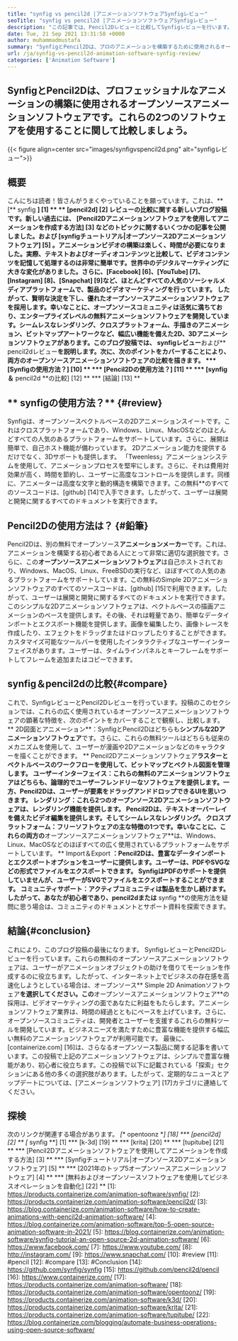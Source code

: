 ```yaml
---
title: "synfig vs pencil2d |アニメーションソフトウェアSynfigレビュー" 
seoTitle: "synfig vs pencil2d |アニメーションソフトウェアSynfigレビュー" 
description: "この記事では、Pencil2Dレビューと比較してSynfigレビューを行います。どちらも主要なオープンソースアニメーションソフトウェアです。" 
date: Tue, 21 Sep 2021 13:31:58 +0000
author: muhammadmustafa
summary: "SynfigとPencil2Dは、プロのアニメーションを構築するために使用されるオープンソースアニメーションソフトウェアです。これらの2つのソフトウェアを使用することに関して比較しましょう。" 
url: /ja/synfig-vs-pencil2d-animation-software-synfig-review/
categories: ['Animation Software']
---
```


## SynfigとPencil2Dは、プロフェッショナルなアニメーションの構築に使用されるオープンソースアニメーションソフトウェアです。これらの2つのソフトウェアを使用することに関して比較しましょう。

{{< figure align=center src="images/synfigvspencil2d.png" alt="synfigレビュー">}}


## 概要
こんにちは読者！皆さんがうまくやっていることを願っています。これは、** [** synfig **] [1] ** ** [pencil2d] [2] **レビューの比較に関する新しいブログ投稿です。新しい過去には、** [Pencil2Dアニメーションソフトウェアを使用してアニメーションを作成する方法] [3] **などのトピックに関するいくつかの記事を公開しました。および** [synfigチュートリアル|オープンソース2Dアニメーションソフトウェア] [5] **。アニメーションビデオの構築は楽しく、時間が必要になりました。実際、テキストおよびオーディオコンテンツと比較して、ビデオコンテンツを記憶して処理するのは非常に簡単です。世界中のデジタルマーケティングに大きな変化がありました。さらに、[Facebook] [6]、[YouTube] [7]、[Instagram] [8]、[Snapchat] [9]など、ほとんどすべての人気のソーシャルメディアプラットフォームで、製品のビデオマーケティングを行っています。
したがって、賢明な決定を下し、優れたオープンソースアニメーションソフトウェアを採用します。幸いなことに、オープンソースコミュニティは活気に満ちており、エンタープライズレベルの無料アニメーションソフトウェアを開発しています。シームレスなレンダリング、クロスプラットフォーム、手描きのアニメーション、ビットマップアートワークなど、幅広い機能を備えた2D、3Dアニメーションソフトウェアがあります。このブログ投稿では、** synfigレビュー**および** pencil2dレビュー**を説明します。次に、次のポイントをカバーすることにより、両方のオープンソースアニメーションソフトウェアの比較を描きます。
  *** [Synfigの使用方法？] [10] **
  *** [Pencil2Dの使用方法？] [11] **
  *** [synfig＆** pencil2d **の比較] [12] **
  *** [結論] [13] **

## ** synfigの使用方法？** {#review}
Synfigは、オープンソースベクトルベースの2Dアニメーションスイートです。これはクロスプラットフォームであり、Windows、Linux、MacOSなどのほとんどすべての人気のあるプラットフォームをサポートしています。さらに、展開は簡単で、自己ホスト機能が備わっています。 2Dアニメーション能力を提供するだけでなく、3Dサポートも提供します。 「Tweenless」アニメーションシステムを使用して、アニメーションプロセスを堅牢にします。さらに、それは費用対効果が高く、時間を節約し、ユーザーに高度なコントロールを提供します。同様に、アニメーターは高度な文字と動的構造を構築できます。この無料**のすべてのソースコードは、[github] [14]で入手できます。したがって、ユーザーは展開と開発に関するすべてのドキュメントを実行できます。

## Pencil2Dの使用方法は？ {#鉛筆}
Pencil2Dは、別の無料でオープンソース**アニメーションメーカー**です。これは、アニメーションを構築する初心者である人にとって非常に適切な選択肢です。さらに、この**オープンソースアニメーションソフトウェア**は自己ホストされており、Windows、MacOS、Linux、FreeBSDの実行など、ほぼすべての人気のあるプラットフォームをサポートしています。この無料のSimple 2Dアニメーションソフトウェアのすべてのソースコードは、[github] [15]で利用できます。したがって、ユーザーは展開と開発に関するすべてのドキュメントを実行できます。このシンプルな2Dアニメーションソフトウェアは、ベクトルベースの描画アニメーションのベースを提供します。その後、それは軽量であり、簡単なデータインポートとエクスポート機能を提供します。画像を編集したり、画像トレースを作成したり、エフェクトをドラッグまたはドロップしたりすることができます。カスタマイズ可能なツールバーを使用したインタラクティブなユーザーインターフェイスがあります。ユーザーは、タイムラインパネルとキーフレームをサポートしてフレームを追加またはコピーできます。

## synfig＆pencil2dの比較{#compare}
これで、SynfigレビューとPencil2Dレビューを行っています。投稿のこのセクションでは、これらの広く使用されているオープンソースアニメーションソフトウェアの顕著な特徴を、次のポイントをカバーすることで観察し、比較します。
** 2D図面とアニメーション**：SynfigとPencil2Dはどちらも**シンプルな2Dアニメーションソフトウェア**です。さらに、これらの無料ツールはどちらも従来のメカニズムを使用して、ユーザーが漫画や2Dアニメーションなどのキャラクターを描くことができます。 ** Pencil2Dアニメーションソフトウェア**ラスターとベクトルベースのワークフローを使用して、ビットマップとベクトル図面を管理します。
**ユーザーインターフェイス**：これらの無料のアニメーションソフトウェアはどちらも、論理的でユーザーフレンドリーなソフトウェアを提供します。一方、Pencil2Dは、ユーザーが要素をドラッグアンドドロップできるUIを思いつきます。
**レンダリング**：これら2つのオープンソース2Dアニメーションソフトウェアは、レンダリング機能を提供します。 Pencil2Dは、テキストオーバーレイを備えたビデオ編集を提供します。そしてシームレスなレンダリング。
**クロスプラットフォーム**：フリーソフトウェアの主な特徴の1つです。幸いなことに、これらの両方の**オープンソースアニメーションソフトウェア**は、Windows、Linux、MacOSなどのほぼすべての広く使用されているプラ​​ットフォームをサポートしています。
** Import＆Export **：Pencil2Dは、豊富なデータインポートとエクスポートオプションをユーザーに提供します。ユーザーは、PDFやSVGなどの形式でファイルをエクスポートできます。 SynfigはPDFのサポートを提供していませんが、ユーザーがSVGでファイルをエクスポートすることができます。
**コミュニティサポート**：アクティブコミュニティは製品を生かし続けます。したがって、あなたが初心者であり、pencil2dまたは** synfig **の使用方法を疑問に思う場合は、コミュニティのドキュメントとサポート資料を探索できます。

## 結論{#conclusion}
これにより、このブログ投稿の最後になります。 SynfigレビューとPencil2Dレビューを行っています。これらの無料のオープンソースアニメーションソフトウェアは、ユーザーがアニメーションオブジェクトの助けを借りてモーションを作成するのに役立ちます。したがって、インターネット上でビジネスの存在感を高速化しようとしている場合は、オープンソース** Simple 2D Animationソフトウェア**を選択してください。この**オープンソースアニメーションソフトウェア**の採用は、ビデオマーケティングの面であなたに利益をもたらします。アニメーションソフトウェア業界は、時間の経過とともにペースを上げています。さらに、オープンソースコミュニティは、開発者とユーザーを支援するこれらの無料ツールを開発しています。ビジネスニーズを満たすために豊富な機能を提供する幅広い無料のアニメーションソフトウェアが利用可能です。
最後に、[containerize.com] [16]は、さらなるオープンソース製品に関する記事を書いています。この投稿で上記のアニメーションソフトウェアは、シンプルで豊富な機能があり、初心者に役立ちます。この投稿で以下に記載されている「探索」セクションにある他の多くの選択肢があります。したがって、定期的なニュースとアップデートについては、[アニメーションソフトウェア] [17]カテゴリに連絡してください。

## 探検
次のリンクが関連する場合があります。
  *[** opentoonz **] [18]
  *** [pencil2d] [2] **
  *[** synfig **] [1]
  *** [k-3d] [19] **
  *** [krita] [20] **
  *** [tupitube] [21] **
  *** [Pencil2Dアニメーションソフトウェアを使用してアニメーションを作成する方法] [3] **
  *** [Synfigチュートリアル|オープンソース2Dアニメーションソフトウェア] [5] **
  *** [2021年のトップ5オープンソースアニメーションソフトウェア] [4] **
  *** [無料およびオープンソースソフトウェアを使用してビジネスオペレーションを自動化] [22] **
[1]: https://products.containerize.com/animation-software/synfig/
[2]: https://products.containerize.com/animation-software/pencil2d/
[3]: https://blog.containerize.com/animation-software/how-to-create-animations-with-pencil2d-animation-software/
[4]: https://blog.containerize.com/animation-software/top-5-open-source-animation-software-in-2021/
[5]: https://blog.containerize.com/animation-software/synfig-tutorial-an-open-source-2d-animation-software/
[6]: https://www.facebook.com/
[7]: https://www.youtube.com/
[8]: http://instagram.com/
[9]: https://www.snapchat.com/
[10]: #review
[11]: #pencil
[12]: #compare
[13]: #Conclusion
[14]: https://github.com/synfig/synfig
[15]: https://github.com/pencil2d/pencil
[16]: https://www.containerize.com/
[17]: https://products.containerize.com/animation-software/
[18]: https://products.containerize.com/animation-software/opentoonz/
[19]: https://products.containerize.com/animation-software/k3d/
[20]: https://products.containerize.com/animation-software/krita/
[21]: https://products.containerize.com/animation-software/tupitube/
[22]: https://blog.containerize.com/blogging/automate-business-operations-using-open-source-software/
